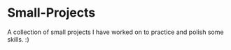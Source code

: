 # Small-Projects
A collection of small projects I have worked on to practice and polish some skills. :)
